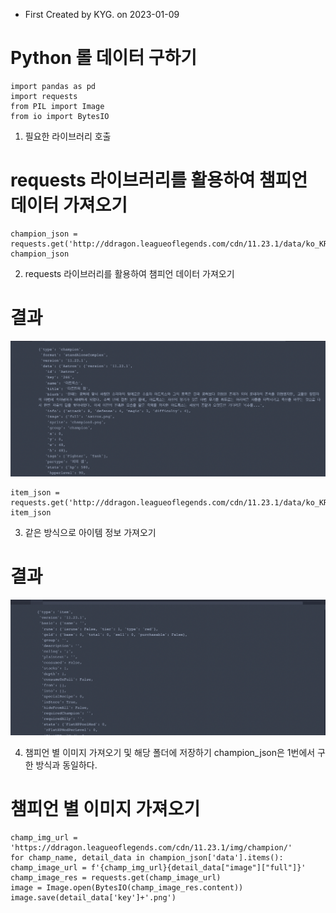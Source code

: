 - First Created by KYG. on 2023-01-09

# Python 롤 데이터 구하기

    import pandas as pd
    import requests
    from PIL import Image
    from io import BytesIO

1. 필요한 라이브러리 호출

# requests 라이브러리를 활용하여 챔피언 데이터 가져오기

    champion_json = requests.get('http://ddragon.leagueoflegends.com/cdn/11.23.1/data/ko_KR/champion.json').json()
    champion_json

2. requests 라이브러리를 활용하여 챔피언 데이터 가져오기



# 결과

![img.png](../../../../image/img0001.png)
    
    item_json = requests.get('http://ddragon.leagueoflegends.com/cdn/11.23.1/data/ko_KR/item.json').json()
    item_json

3. 같은 방식으로 아이템 정보 가져오기


# 결과

![](../../../../image/img0002.png)


4. 챔피언 별 이미지 가져오기 및 해당 폴더에 저장하기 champion_json은 1번에서 구한 방식과 동일하다.



# 챔피언 별 이미지 가져오기

    champ_img_url = 'https://ddragon.leagueoflegends.com/cdn/11.23.1/img/champion/'
    for champ_name, detail_data in champion_json['data'].items():
    champ_image_url = f'{champ_img_url}{detail_data["image"]["full"]}'
    champ_image_res = requests.get(champ_image_url)
    image = Image.open(BytesIO(champ_image_res.content))
    image.save(detail_data['key']+'.png')

 